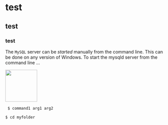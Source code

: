 # test
## test
### test

The `MySQL` server can be *started* manually from the command line. This can be done on any version of Windows. To start the mysqld server from the command line ...


<img src="https://github.com/viresh04/test/assets/161003655/83af0de7-7814-4fc4-bbb6-1ba1c0dd2c02" width=100 height =100/>


```
 $ command1 arg1 arg2
```

```
$ cd myfolder
```
